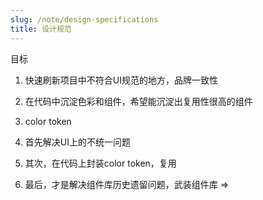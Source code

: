 ```yaml
---
slug: /note/design-specifications
title: 设计规范
---
```

目标
1. 快速刷新项目中不符合UI规范的地方，品牌一致性
2. 在代码中沉淀色彩和组件，希望能沉淀出复用性很高的组件
3. color token

1. 首先解决UI上的不统一问题
2. 其次，在代码上封装color token，复用
3. 最后，才是解决组件库历史遗留问题，武装组件库 => 

